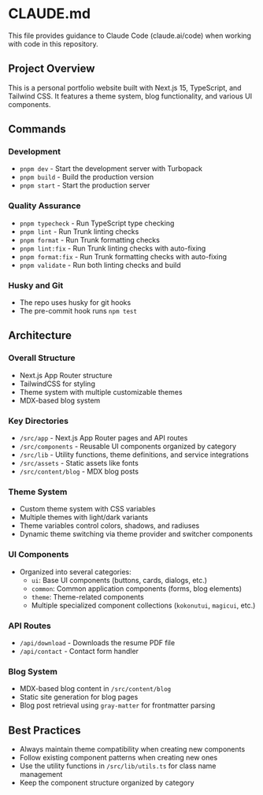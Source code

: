 # CLAUDE.md

This file provides guidance to Claude Code (claude.ai/code) when working with code in this repository.

## Project Overview

This is a personal portfolio website built with Next.js 15, TypeScript, and Tailwind CSS. It features a theme system, blog functionality, and various UI components.

## Commands

### Development

- `pnpm dev` - Start the development server with Turbopack
- `pnpm build` - Build the production version
- `pnpm start` - Start the production server

### Quality Assurance

- `pnpm typecheck` - Run TypeScript type checking
- `pnpm lint` - Run Trunk linting checks
- `pnpm format` - Run Trunk formatting checks
- `pnpm lint:fix` - Run Trunk linting checks with auto-fixing
- `pnpm format:fix` - Run Trunk formatting checks with auto-fixing
- `pnpm validate` - Run both linting checks and build

### Husky and Git

- The repo uses husky for git hooks
- The pre-commit hook runs `npm test`

## Architecture

### Overall Structure

- Next.js App Router structure
- TailwindCSS for styling
- Theme system with multiple customizable themes
- MDX-based blog system

### Key Directories

- `/src/app` - Next.js App Router pages and API routes
- `/src/components` - Reusable UI components organized by category
- `/src/lib` - Utility functions, theme definitions, and service integrations
- `/src/assets` - Static assets like fonts
- `/src/content/blog` - MDX blog posts

### Theme System

- Custom theme system with CSS variables
- Multiple themes with light/dark variants
- Theme variables control colors, shadows, and radiuses
- Dynamic theme switching via theme provider and switcher components

### UI Components

- Organized into several categories:
  - `ui`: Base UI components (buttons, cards, dialogs, etc.)
  - `common`: Common application components (forms, blog elements)
  - `theme`: Theme-related components
  - Multiple specialized component collections (`kokonutui`, `magicui`, etc.)

### API Routes

- `/api/download` - Downloads the resume PDF file
- `/api/contact` - Contact form handler

### Blog System

- MDX-based blog content in `/src/content/blog`
- Static site generation for blog pages
- Blog post retrieval using `gray-matter` for frontmatter parsing

## Best Practices

- Always maintain theme compatibility when creating new components
- Follow existing component patterns when creating new ones
- Use the utility functions in `/src/lib/utils.ts` for class name management
- Keep the component structure organized by category
